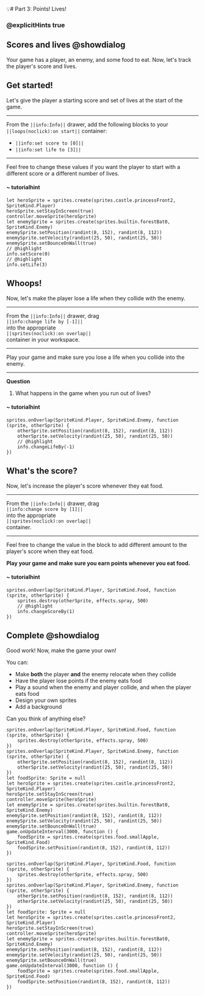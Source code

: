 💡# Part 3: Points! Lives!
### @explicitHints true

## Scores and lives @showdialog

Your game has a player, an enemy, and some food to eat.
Now, let's track the player's score and lives.

## Get started!

Let's give the player a starting score and set of lives at the start of the game.

---

From the ``||info:Info||`` drawer, add the following blocks to your
``||loops(noclick):on start||`` container:

-    ``||info:set score to [0]||``
-    ``||info:set life to [3]||``

---

Feel free to change these values if you want the player to start with a
different score or a different number of lives.

#### ~ tutorialhint

```blocks
let heroSprite = sprites.create(sprites.castle.princessFront2, SpriteKind.Player)
heroSprite.setStayInScreen(true)
controller.moveSprite(heroSprite)
let enemySprite = sprites.create(sprites.builtin.forestBat0, SpriteKind.Enemy)
enemySprite.setPosition(randint(8, 152), randint(8, 112))
enemySprite.setVelocity(randint(25, 50), randint(25, 50))
enemySprite.setBounceOnWall(true)
// @highlight
info.setScore(0)
// @highlight
info.setLife(3)
```

## Whoops!

Now, let's make the player lose a life when they collide with the enemy.

---

From the ``||info:Info||`` drawer, drag<br/>
``||info:change life by [-1]||`` <br/>
into the appropriate <br/>
``||sprites(noclick):on overlap||`` <br/>
container in your workspace.

---

Play your game and make sure you lose a life when you collide into the enemy.

---

**Question**

1.   What happens in the game when you run out of lives?

#### ~ tutorialhint

```blocks
sprites.onOverlap(SpriteKind.Player, SpriteKind.Enemy, function (sprite, otherSprite) {
    otherSprite.setPosition(randint(8, 152), randint(8, 112))
    otherSprite.setVelocity(randint(25, 50), randint(25, 50))
    // @highlight
    info.changeLifeBy(-1)
})
```

## What's the score?

Now, let's increase the player's score whenever they eat food.

---

From the ``||info:Info||`` drawer, drag <br/>
``||info:change score by [1]||`` <br/>
into the appropriate   
``||sprites(noclick):on overlap||`` <br/>
container.

---

Feel free to change the value in the
block to add different amount to the player's score
when they eat food.

**Play your game and make sure you earn points whenever you eat food.**

#### ~ tutorialhint

```blocks
sprites.onOverlap(SpriteKind.Player, SpriteKind.Food, function (sprite, otherSprite) {
    sprites.destroy(otherSprite, effects.spray, 500)
    // @highlight
    info.changeScoreBy(1)
})
```

## Complete @showdialog

Good work! Now, make the game your own!

You can:

-    Make **both** the player **and** the enemy relocate when they collide
-    Have the player lose points if the enemy eats food
-    Play a sound when the enemy and player collide, and when the player eats food
-    Design your own sprites
-    Add a background

Can you think of anything else?




```template
sprites.onOverlap(SpriteKind.Player, SpriteKind.Food, function (sprite, otherSprite) {
    sprites.destroy(otherSprite, effects.spray, 500)
})
sprites.onOverlap(SpriteKind.Player, SpriteKind.Enemy, function (sprite, otherSprite) {
    otherSprite.setPosition(randint(8, 152), randint(8, 112))
    otherSprite.setVelocity(randint(25, 50), randint(25, 50))
})
let foodSprite: Sprite = null
let heroSprite = sprites.create(sprites.castle.princessFront2, SpriteKind.Player)
heroSprite.setStayInScreen(true)
controller.moveSprite(heroSprite)
let enemySprite = sprites.create(sprites.builtin.forestBat0, SpriteKind.Enemy)
enemySprite.setPosition(randint(8, 152), randint(8, 112))
enemySprite.setVelocity(randint(25, 50), randint(25, 50))
enemySprite.setBounceOnWall(true)
game.onUpdateInterval(3000, function () {
    foodSprite = sprites.create(sprites.food.smallApple, SpriteKind.Food)
    foodSprite.setPosition(randint(8, 152), randint(8, 112))
})
```

```ghost
sprites.onOverlap(SpriteKind.Player, SpriteKind.Food, function (sprite, otherSprite) {
    sprites.destroy(otherSprite, effects.spray, 500)
})
sprites.onOverlap(SpriteKind.Player, SpriteKind.Enemy, function (sprite, otherSprite) {
    otherSprite.setPosition(randint(8, 152), randint(8, 112))
    otherSprite.setVelocity(randint(25, 50), randint(25, 50))
})
let foodSprite: Sprite = null
let heroSprite = sprites.create(sprites.castle.princessFront2, SpriteKind.Player)
heroSprite.setStayInScreen(true)
controller.moveSprite(heroSprite)
let enemySprite = sprites.create(sprites.builtin.forestBat0, SpriteKind.Enemy)
enemySprite.setPosition(randint(8, 152), randint(8, 112))
enemySprite.setVelocity(randint(25, 50), randint(25, 50))
enemySprite.setBounceOnWall(true)
game.onUpdateInterval(3000, function () {
    foodSprite = sprites.create(sprites.food.smallApple, SpriteKind.Food)
    foodSprite.setPosition(randint(8, 152), randint(8, 112))
})
```
